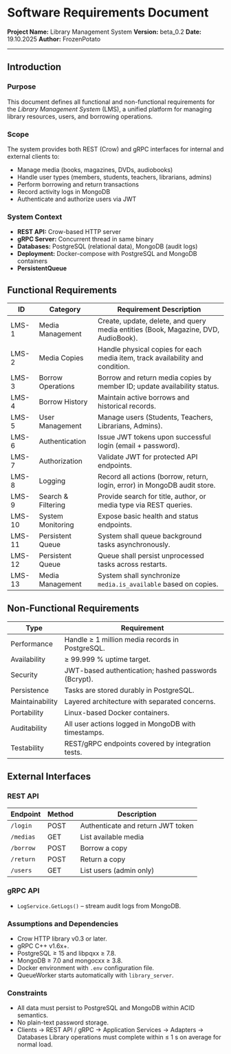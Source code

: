 # Software Requirements Document

**Project Name:** Library Management System
**Version:** beta_0.2
**Date:** 19.10.2025
**Author:** FrozenPotato

---

## Introduction

### Purpose

This document defines all functional and non-functional requirements for the *Library Management System* (LMS), a unified platform for managing library resources, users, and borrowing operations.

### Scope

The system provides both REST (Crow) and gRPC interfaces for internal and external clients to:
- Manage media (books, magazines, DVDs, audiobooks)
- Handle user types (members, students, teachers, librarians, admins)
- Perform borrowing and return transactions
- Record activity logs in MongoDB
- Authenticate and authorize users via JWT

### System Context
- **REST API:** Crow-based HTTP server
- **gRPC Server:** Concurrent thread in same binary
- **Databases:** PostgreSQL (relational data), MongoDB (audit logs)
- **Deployment:** Docker-compose with PostgreSQL and MongoDB containers
- **PersistentQueue**

## Functional Requirements

| ID    | Category           | Requirement Description                                                            |
| ----- | ------------------ | ---------------------------------------------------------------------------------- |
| LMS-1  | Media Management   | Create, update, delete, and query media entities (Book, Magazine, DVD, AudioBook). |
| LMS-2  | Media Copies       | Handle physical copies for each media item, track availability and condition.      |
| LMS-3  | Borrow Operations  | Borrow and return media copies by member ID; update availability status.           |
| LMS-4  | Borrow History     | Maintain active borrows and historical records.                                    |
| LMS-5  | User Management    | Manage users (Students, Teachers, Librarians, Admins).                             |
| LMS-6  | Authentication     | Issue JWT tokens upon successful login (email + password).                         |
| LMS-7  | Authorization      | Validate JWT for protected API endpoints.                                          |
| LMS-8  | Logging            | Record all actions (borrow, return, login, error) in MongoDB audit store.          |
| LMS-9  | Search & Filtering | Provide search for title, author, or media type via REST queries.                  |
| LMS-10 | System Monitoring  | Expose basic health and status endpoints.                                          |
| LMS-11 | Persistent Queue   | System shall queue background tasks asynchronously.                                |
| LMS-12 | Persistent Queue   | Queue shall persist unprocessed tasks across restarts.                             |
| LMS-13 | Media Management   | System shall synchronize `media.is_available` based on copies.                     |


## Non-Functional Requirements

| Type            | Requirement                                                 |
| --------------- | ----------------------------------------------------------- |
| Performance     | Handle ≥ 1 million media records in PostgreSQL.             |
| Availability    | ≥ 99.999 % uptime target.                                   |
| Security        | JWT-based authentication; hashed passwords (Bcrypt).        |
| Persistence     | Tasks are stored durably in PostgreSQL.                     |
| Maintainability | Layered architecture with separated concerns.               |
| Portability     | Linux-based Docker containers.                              |
| Auditability    | All user actions logged in MongoDB with timestamps.         |
| Testability     | REST/gRPC endpoints covered by integration tests.           |

## External Interfaces

### REST API

| Endpoint  | Method | Description                       |
| --------- | ------ | --------------------------------- |
| `/login`  | POST   | Authenticate and return JWT token |
| `/medias` | GET    | List available media              |
| `/borrow` | POST   | Borrow a copy                     |
| `/return` | POST   | Return a copy                     |
| `/users`  | GET    | List users (admin only)           |

### gRPC API

- `LogService.GetLogs()` – stream audit logs from MongoDB.

### Assumptions and Dependencies

- Crow HTTP library v0.3 or later.
- gRPC C++ v1.6x+.
- PostgreSQL ≥ 15 and libpqxx ≥ 7.8.
- MongoDB ≥ 7.0 and mongocxx ≥ 3.8.
- Docker environment with `.env` configuration file.
- QueueWorker starts automatically with `library_server`.

### Constraints

- All data must persist to PostgreSQL and MongoDB within ACID semantics.
- No plain-text password storage.
- Clients  →  REST API / gRPC  →  Application Services  →  Adapters  →  Databases
Library operations must complete within ≤ 1 s on average for normal load.